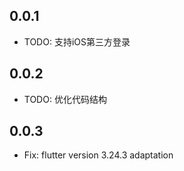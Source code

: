 ## 0.0.1

* TODO: 支持iOS第三方登录

## 0.0.2

* TODO: 优化代码结构

## 0.0.3

* Fix: flutter version 3.24.3 adaptation